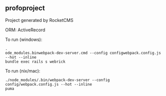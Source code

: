 ## profoproject
Project generated by RocketCMS

ORM: ActiveRecord

To run (windows):
```
.
ode_modules.binwebpack-dev-server.cmd --config configwebpack.config.js --hot --inline
bundle exec rails s webrick
```


To run (nix/mac):
```
./node_modules/.bin/webpack-dev-server --config config/webpack.config.js --hot --inline
puma
```
